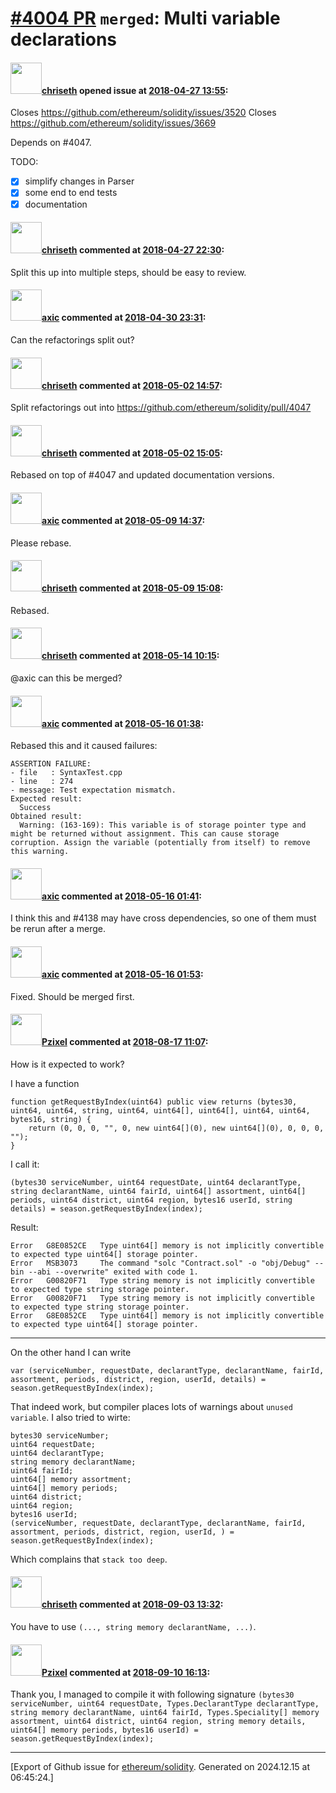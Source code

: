 # [\#4004 PR](https://github.com/ethereum/solidity/pull/4004) `merged`: Multi variable declarations

#### <img src="https://avatars.githubusercontent.com/u/9073706?v=4" width="50">[chriseth](https://github.com/chriseth) opened issue at [2018-04-27 13:55](https://github.com/ethereum/solidity/pull/4004):

Closes https://github.com/ethereum/solidity/issues/3520
Closes https://github.com/ethereum/solidity/issues/3669

Depends on #4047.

TODO:

 - [x] simplify changes in Parser
 - [x] some end to end tests
 - [x] documentation

#### <img src="https://avatars.githubusercontent.com/u/9073706?v=4" width="50">[chriseth](https://github.com/chriseth) commented at [2018-04-27 22:30](https://github.com/ethereum/solidity/pull/4004#issuecomment-385110279):

Split this up into multiple steps, should be easy to review.

#### <img src="https://avatars.githubusercontent.com/u/20340?v=4" width="50">[axic](https://github.com/axic) commented at [2018-04-30 23:31](https://github.com/ethereum/solidity/pull/4004#issuecomment-385558939):

Can the refactorings split out?

#### <img src="https://avatars.githubusercontent.com/u/9073706?v=4" width="50">[chriseth](https://github.com/chriseth) commented at [2018-05-02 14:57](https://github.com/ethereum/solidity/pull/4004#issuecomment-386007364):

Split refactorings out into https://github.com/ethereum/solidity/pull/4047

#### <img src="https://avatars.githubusercontent.com/u/9073706?v=4" width="50">[chriseth](https://github.com/chriseth) commented at [2018-05-02 15:05](https://github.com/ethereum/solidity/pull/4004#issuecomment-386010354):

Rebased on top of  #4047 and updated documentation versions.

#### <img src="https://avatars.githubusercontent.com/u/20340?v=4" width="50">[axic](https://github.com/axic) commented at [2018-05-09 14:37](https://github.com/ethereum/solidity/pull/4004#issuecomment-387761069):

Please rebase.

#### <img src="https://avatars.githubusercontent.com/u/9073706?v=4" width="50">[chriseth](https://github.com/chriseth) commented at [2018-05-09 15:08](https://github.com/ethereum/solidity/pull/4004#issuecomment-387771781):

Rebased.

#### <img src="https://avatars.githubusercontent.com/u/9073706?v=4" width="50">[chriseth](https://github.com/chriseth) commented at [2018-05-14 10:15](https://github.com/ethereum/solidity/pull/4004#issuecomment-388767597):

@axic can this be merged?

#### <img src="https://avatars.githubusercontent.com/u/20340?v=4" width="50">[axic](https://github.com/axic) commented at [2018-05-16 01:38](https://github.com/ethereum/solidity/pull/4004#issuecomment-389367205):

Rebased this and it caused failures:
```
ASSERTION FAILURE:
- file   : SyntaxTest.cpp
- line   : 274
- message: Test expectation mismatch.
Expected result:
  Success
Obtained result:
  Warning: (163-169): This variable is of storage pointer type and might be returned without assignment. This can cause storage corruption. Assign the variable (potentially from itself) to remove this warning.
```

#### <img src="https://avatars.githubusercontent.com/u/20340?v=4" width="50">[axic](https://github.com/axic) commented at [2018-05-16 01:41](https://github.com/ethereum/solidity/pull/4004#issuecomment-389367673):

I think this and #4138 may have cross dependencies, so one of them must be rerun after a merge.

#### <img src="https://avatars.githubusercontent.com/u/20340?v=4" width="50">[axic](https://github.com/axic) commented at [2018-05-16 01:53](https://github.com/ethereum/solidity/pull/4004#issuecomment-389369497):

Fixed. Should be merged first.

#### <img src="https://avatars.githubusercontent.com/u/11201122?u=b167b53f65d631417db340758e82197e6984d4c8&v=4" width="50">[Pzixel](https://github.com/Pzixel) commented at [2018-08-17 11:07](https://github.com/ethereum/solidity/pull/4004#issuecomment-413832733):

How is it expected to work?

I have a function

```
function getRequestByIndex(uint64) public view returns (bytes30, uint64, uint64, string, uint64, uint64[], uint64[], uint64, uint64, bytes16, string) {
	return (0, 0, 0, "", 0, new uint64[](0), new uint64[](0), 0, 0, 0, "");
}
```

I call it:

```
(bytes30 serviceNumber, uint64 requestDate, uint64 declarantType, string declarantName, uint64 fairId, uint64[] assortment, uint64[] periods, uint64 district, uint64 region, bytes16 userId, string details) = season.getRequestByIndex(index);
```

Result:

```
Error	G8E0852CE	Type uint64[] memory is not implicitly convertible to expected type uint64[] storage pointer.
Error	MSB3073 	The command "solc "Contract.sol" -o "obj/Debug" --bin --abi --overwrite" exited with code 1.	
Error	G00820F71	Type string memory is not implicitly convertible to expected type string storage pointer.	
Error	G00820F71	Type string memory is not implicitly convertible to expected type string storage pointer.	
Error	G8E0852CE	Type uint64[] memory is not implicitly convertible to expected type uint64[] storage pointer.
```

---

On the other hand I can write

```
var (serviceNumber, requestDate, declarantType, declarantName, fairId, assortment, periods, district, region, userId, details) = season.getRequestByIndex(index);
```

That indeed work, but compiler places lots of warnings about `unused variable`. I also tried to wirte:

```
bytes30 serviceNumber;
uint64 requestDate;
uint64 declarantType;
string memory declarantName;
uint64 fairId;
uint64[] memory assortment;
uint64[] memory periods;
uint64 district;
uint64 region;
bytes16 userId;
(serviceNumber, requestDate, declarantType, declarantName, fairId, assortment, periods, district, region, userId, ) = season.getRequestByIndex(index);
```

Which complains that `stack too deep`.

#### <img src="https://avatars.githubusercontent.com/u/9073706?v=4" width="50">[chriseth](https://github.com/chriseth) commented at [2018-09-03 13:32](https://github.com/ethereum/solidity/pull/4004#issuecomment-418116543):

You have to use `(..., string memory declarantName, ...)`.

#### <img src="https://avatars.githubusercontent.com/u/11201122?u=b167b53f65d631417db340758e82197e6984d4c8&v=4" width="50">[Pzixel](https://github.com/Pzixel) commented at [2018-09-10 16:13](https://github.com/ethereum/solidity/pull/4004#issuecomment-419970608):

Thank you, I managed to compile it with following signature
`(bytes30 serviceNumber, uint64 requestDate, Types.DeclarantType declarantType, string memory declarantName, uint64 fairId, Types.Speciality[] memory assortment, uint64 district, uint64 region, string memory details, uint64[] memory periods, bytes16 userId) = season.getRequestByIndex(index);`


-------------------------------------------------------------------------------



[Export of Github issue for [ethereum/solidity](https://github.com/ethereum/solidity). Generated on 2024.12.15 at 06:45:24.]
